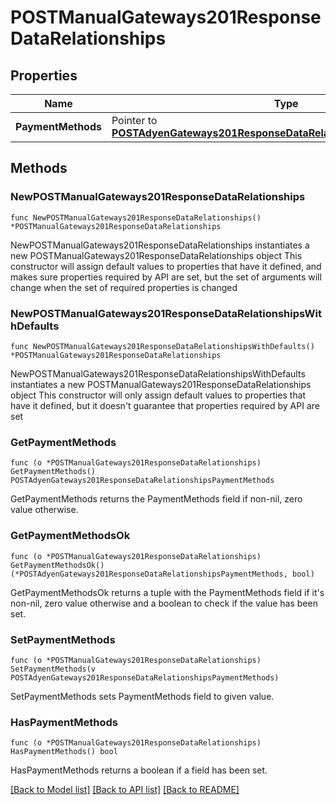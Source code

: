 # POSTManualGateways201ResponseDataRelationships

## Properties

Name | Type | Description | Notes
------------ | ------------- | ------------- | -------------
**PaymentMethods** | Pointer to [**POSTAdyenGateways201ResponseDataRelationshipsPaymentMethods**](POSTAdyenGateways201ResponseDataRelationshipsPaymentMethods.md) |  | [optional] 

## Methods

### NewPOSTManualGateways201ResponseDataRelationships

`func NewPOSTManualGateways201ResponseDataRelationships() *POSTManualGateways201ResponseDataRelationships`

NewPOSTManualGateways201ResponseDataRelationships instantiates a new POSTManualGateways201ResponseDataRelationships object
This constructor will assign default values to properties that have it defined,
and makes sure properties required by API are set, but the set of arguments
will change when the set of required properties is changed

### NewPOSTManualGateways201ResponseDataRelationshipsWithDefaults

`func NewPOSTManualGateways201ResponseDataRelationshipsWithDefaults() *POSTManualGateways201ResponseDataRelationships`

NewPOSTManualGateways201ResponseDataRelationshipsWithDefaults instantiates a new POSTManualGateways201ResponseDataRelationships object
This constructor will only assign default values to properties that have it defined,
but it doesn't guarantee that properties required by API are set

### GetPaymentMethods

`func (o *POSTManualGateways201ResponseDataRelationships) GetPaymentMethods() POSTAdyenGateways201ResponseDataRelationshipsPaymentMethods`

GetPaymentMethods returns the PaymentMethods field if non-nil, zero value otherwise.

### GetPaymentMethodsOk

`func (o *POSTManualGateways201ResponseDataRelationships) GetPaymentMethodsOk() (*POSTAdyenGateways201ResponseDataRelationshipsPaymentMethods, bool)`

GetPaymentMethodsOk returns a tuple with the PaymentMethods field if it's non-nil, zero value otherwise
and a boolean to check if the value has been set.

### SetPaymentMethods

`func (o *POSTManualGateways201ResponseDataRelationships) SetPaymentMethods(v POSTAdyenGateways201ResponseDataRelationshipsPaymentMethods)`

SetPaymentMethods sets PaymentMethods field to given value.

### HasPaymentMethods

`func (o *POSTManualGateways201ResponseDataRelationships) HasPaymentMethods() bool`

HasPaymentMethods returns a boolean if a field has been set.


[[Back to Model list]](../README.md#documentation-for-models) [[Back to API list]](../README.md#documentation-for-api-endpoints) [[Back to README]](../README.md)


